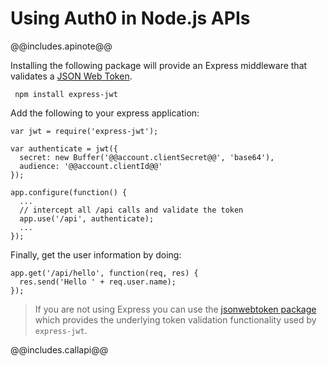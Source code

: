 # Using Auth0 in Node.js APIs

@@includes.apinote@@

Installing the following package will provide an Express middleware that validates a [JSON Web Token](jwt).

	 npm install express-jwt

Add the following to your express application:

  	var jwt = require('express-jwt');

  	var authenticate = jwt({
  	  secret: new Buffer('@@account.clientSecret@@', 'base64'),
  	  audience: '@@account.clientId@@'
  	});

  	app.configure(function() {
  	  ...
  	  // intercept all /api calls and validate the token
  	  app.use('/api', authenticate);
  	  ...
  	});

Finally, get the user information by doing:

	app.get('/api/hello', function(req, res) {
	  res.send('Hello ' + req.user.name);
	});

> If you are not using Express you can use the [jsonwebtoken package](https://github.com/auth0/node-jsonwebtoken) which provides the underlying token validation functionality used by `express-jwt`.

@@includes.callapi@@

